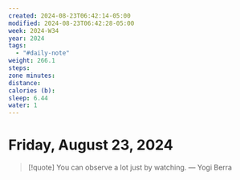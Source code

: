 ```yaml
---
created: 2024-08-23T06:42:14-05:00
modified: 2024-08-23T06:42:28-05:00
week: 2024-W34
year: 2024
tags:
  - "#daily-note"
weight: 266.1
steps: 
zone minutes: 
distance: 
calories (b): 
sleep: 6.44
water: 1
---
```

# Friday, August 23, 2024

> [!quote] You can observe a lot just by watching.
> — Yogi Berra
